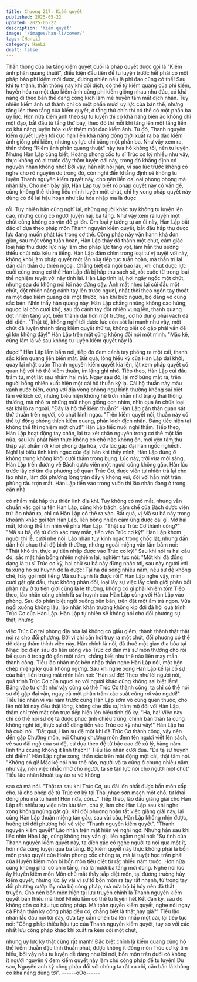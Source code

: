 ```yaml
---
title: Chương 217: Kiếm quyết
published: 2025-05-22
updated: 2025-05-22
description: 'Kiếm quyết'
image: '/images/han-li/cover/'
tags: [HanLi]
category: HanLi
draft: false
---
```


Thần thông của ba tầng kiếm quyết cuối là pháp quyết được gọi
là "Kiếm ảnh phân quang thuật", điều kiện đầu tiên để tu luyện
trước hết phải có một pháp bảo phi kiếm mới được, đương nhiên
nếu là phi đao cũng có thể!
Sau khi tu thành, thần thông này khi đối địch, có thể từ kiếm
quang của phi kiếm, huyễn hóa ra một đạo kiếm ảnh cùng phi
kiếm giống nhau như đúc, có khả năng đi theo bản thể đang công
kích làm mê huyễn tầm mắt địch nhân. Tuy nhiên kiếm ảnh sơ
thành chỉ có một phần mười uy lực của bản thể, nhưng tăng lên
theo tầng của kiếm quyết, ở tầng thứ chín thì có thể có một phần
ba uy lực.
Hơn nữa kiếm ảnh theo sự tu luyện thì có khả năng biến ảo
không chỉ một đạo, bắt đầu từ tầng thứ bảy, theo đó thì mỗi khi
tăng lên một tầng liền có khả năng luyện hóa xuất thêm một đạo
kiếm ảnh. Từ đó, Thanh nguyên kiếm quyết luyện tới cực hạn liền
khả năng đồng thời xuất ra ba đạo kiếm ảnh giống phi kiếm,
nhưng uy lực chỉ bằng một phần ba.
Như vậy xem ra, thần thông "Kiếm ảnh phân quang thuật" này tựa
hồ không tồi, nên tu luyện.
Nhưng Hàn Lập cũng biết, Hoàng phong cốc tu sĩ Trúc cơ kỳ
nhiều như vậy, thực không có ai trước đây thâm luyện cái này,
trong đó khẳng định có nguyên nhân không nhỏ! Bởi vậy, hắn rất
hối hận, vì sao lúc trước không có nghe cho rõ nguyên do trong
đó, còn nghĩ đến khẳng định sẽ không tu luyện Thanh nguyên
kiếm quyết này, cho nên liền oai oai phong phong mà nhận lấy.
Cho nên bây giờ, Hàn Lập tuy biết rõ pháp quyết này có vấn đề,
cũng không thể không liều mình luyện một chút, chỉ hy vong pháp
quyết này đừng có để lại hậu hoạn như tẩu hỏa nhập ma là được

rồi.
Tuy nhiên hắn cũng nghĩ lại, những người khác tuy không tu
luyện lên cao, nhưng cũng có người luyện hai, ba tầng. Như vậy
xem ra luyện một chút cũng không có vấn đề gì lớn.
Ôm loại ý tưởng tự an ủi này, Hàn Lập bất đắc dĩ dựa theo pháp
môn Thanh nguyên kiếm quyết, bắt đầu hấp thụ dược lực đang
muốn phát tác trong cơ thể.
Công pháp này vận hành khá đơn giản, sau một vòng tuần hoàn,
Hàn Lập thấy đã thành một chút, cảm giác loại hấp thu dược lực
này làm cho pháp lực tăng vọt, làm hắn thư sướng thiếu chút nữa
kêu ra tiếng.
Hàn Lập đắm chìm trong loại tư vị tuyệt vời này, không khỏi làm
pháp quyết một lần nữa tiếp tục tuần hoàn, mà thần trí lại dần dần
thần du thiên ngoại.
Chẳng biết đã ngồi bao lâu, khi chút dược lực cuối cùng trong cơ
thể Hàn Lập đã bị hấp thu sạch sẽ, rốt cuộc từ trong loại thể
nghiệm tuyệt vời này tỉnh lại.
Hàn Lập tỉnh lại, hơi ngây ngốc một chút, nhưng sau đó không nói
lời nào đứng dậy. Ánh mắt nheo lại cúi đầu một chút, đột nhiên
nâng cánh tay lên trước người, nhất thời theo ngón tay thoát ra
một đạo kiếm quang dài một thước, hàn khí bức người, bộ dáng
vô cùng sắc bén.
Nhìn thấy hàn quang này, Hàn Lập chẳng những không cao
hứng, ngược lại còn cười khổ, sau đó cánh tay đột nhiên vung
lên, thanh quang đột nhiên tăng vọt, biến thành dài hơn một
trượng, cơ hồ đụng phải vách đá đối diện.
"Thật tệ, không nghĩ tới dược lực còn sót lại mạnh như vậy, một
chút đã luyện thành tầng kiếm quyết thứ tư, không biết có gặp
phải vấn đề gì lớn không đây!" Hàn Lập trên mặt cũng không đổi
nói một mình.
"Mặc kệ, cùng lắm là về sau không tu luyện kiếm quyết này là

được!" Hàn Lập lẩm bẩm nói, tiếp đó đem cánh tay phóng ra một
cái, thanh sắc kiếm quang liền biến mất.
Bất quá, lòng hiếu kỳ của Hàn Lập đại khởi, quay lại nhặt cuốn
Thanh nguyên kiếm quyết kia lên, lật xem pháp quyết có quan hệ
với hộ thể kiễm thuẫn, im lặng ghi nhớ.
Tiếp theo, Hàn Lập cúi đầu trầm tư, một lát sau nhắm hai mắt.
Ngay sau đó, lại mở bừng mắt ra, trên người bỗng nhiên xuất
hiện một cái hộ thuẫn kỳ lạ.
Cái hộ thuẫn này màu xanh nước biển, cùng với địa vòng phòng
ngự bình thường không sai biệt lắm về kích cỡ, nhưng biểu hiện
không hề trơn nhẵn như trạng thái thông thường, mà nhô ra
những mũi nhọn giống con nhím, nhìn qua ẩn chứa loại sát khí lộ
ra ngoài.
"Đây là hộ thể kiếm thuẫn?" Hàn Lập cẩn thận quan sát thứ thuẫn
trên người, có chút kinh ngạc.
"Trên kiếm quyết nói, thuẫn này có thể tự động phóng thích kiếm
quang, phản kích địch nhân. Đáng tiếc hiện tại không thể thí
nghiệm một chút!" Hàn Lập tiếc nuối nghĩ thầm.
Tiếp theo, Hàn Lập hoạt động tay chân, lại tra xét chân nguyên
trong cơ thể một lần nữa, sau khi phát hiện thực không có chỗ
nào không ổn, mới yên tâm thu thập vật phẩm rời khỏi phòng địa
hỏa, vừa lúc gặp đại hán ngốc nghếch.
Nghĩ lại biểu tình kinh ngạc của đại hán khi thấy mình, Hàn Lập
đứng ở không trung không khỏi cười thầm trong bụng.
Lúc này, trời vừa mới sáng, Hàn Lập trên đường về Bách dược
viên một người cũng không gặp.
Hắn lúc trước lấy cớ tìm địa phương bế quan Trúc Cơ, dược viên
tự nhiên trả lại cho lão nhân, làm đồi phương lòng tràn đầy ý
không vui, đối với hắn một trận phùng râu trợn mắt.
Hàn Lập tiến vào trong vườn thì lão nhân đang ở trong căn nhà

cỏ nhắm mắt hấp thu thiên linh địa khí. Tuy không có mở mắt,
nhưng vẫn chuẩn xác gọi ra tên Hàn Lập, cũng khó trách, cấm
chế của Bách dược viên trừ lão nhân ra, chỉ có Hàn Lập có thể ra
vào.
Bất quá, vị Mã sư bá này trong khoảnh khắc gọi tên Hàn Lập, liền
bỗng nhiên cảm ứng được cái gì.
Mở hai mắt, không thể tin nhìn về phía Hàn Lập.
"Thật sự Trúc Cơ thành công?"
"Mã sư bá, đệ tử đích xác may mắn, tiến vào Trúc cơ kỳ!" Hàn
Lập khom người thi lễ, cười nhẹ nói.
Lão nhân tuy kinh ngạc trong chốc lát, nhưng dần dần hồi phục
thái độ bình thường, nhưng ngoài miệng vẫn lẩm bẩm nói:
"Thật khó tin, thực sự tiến nhập được vào Trúc cơ kỳ!"
Sau khi nói ra hai câu đó, sắc mặt hắn bỗng nhiên nghiêm lại,
nghiêm túc nói:
"Một khi đã đồng dạng là tu sĩ Trúc cơ kỳ, hai chữ sư bá này đừng
nhắc tới, sau này người với ta xưng hô sư huynh đệ là được! Tại
hạ đã sống nhiều năm, nếu sư đệ không chê, hãy gọi một tiếng
Mã sư huynh là được rồi!"
Hàn Lập nghe vậy, mỉm cười gật gật đầu, thực không phản đối,
loại lấy sự việc lấy cảnh giới phân bối phận này ở tu tiên giới cũng
là lệ thường, không có gì phải khiêm tốn!
Tiếp theo, lão nhân cũng chính là sư huynh của Hàn Lập cùng với
Hàn Lập vào phòng. Sau đó phân biệt ngồi xuống bên bàn, trên
đặt một ấm trà ngon.
Vừa ngồi xuống không lâu, lão nhân khẩn trương không kịp đợi
đã hỏi quá trình Trúc Cơ của Hàn Lập.
Hàn Lập tự nhiên sẽ không nói cho đối phương sự thật, nhưng

việc Trúc Cơ tai phòng địa hỏa lại không có giấu giếm, thành
thành thật thật nói ra cho đối phương. Bởi vì chỉ cần hơi truy ra
một chút, đối phương có thể dễ dàng thám thính việc này.
Hắn chính là nói, đã thuê một gian địa hỏa tại Nhạc lộc điện sau
đó liền uống vào Trúc cơ đan mà sư môn thưởng cho rồi bế quan
ở trong đó gần một năm, chẳng biết như thế nào liền may mắn
thành công.
Tiêu lão nhân một bên nhập thần nghe Hàn Lập nói, một bên
chép miệng kỳ quái không ngừng.
Sau khi nghe xong Hàn Lập kể lại cố sự của hắn, liền trừng mắt
nhìn hắn nói:
"Hàn sư đệ! Theo như lời ngươi nói, quá trình Trúc Cơ của ngươi
so với người khác cũng không sai biệt lắm! Bẳng vào tư chất như
vậy cũng có thể Trúc Cơ thành công, ta chỉ có thể nói sư đệ gặp
đại vận, ngay cả một phần trăm xác suất cũng rơi vào ngươi!"
Tiểu lão nhân vì vài năm trước cùng Hàn Lập sớm vô cùng quen
thuộc, cho lên nói lời này đều thật lòng, không che dấu sự hâm
mộ đôi với Hàn Lập, thậm chí trên mặt còn trực tiếp hiện lên biểu
tình đố kỵ.
"Ha, ha! Việc này chỉ có thể nói sư đệ ta được phúc tinh chiếu
trúng, chính bản thân ta cũng không nghĩ tới, thực sự dễ dàng tiến
vào Trúc cơ kỳ như vậy!" Hàn Lập ha hả cười nói.
"Bất quá, Hàn sư đệ một khi đã Trúc Cơ thành công, vậy nên đến
gặp Chưởng môn, nói Chung chưởng môn đem tên ngươi viết lên
sách, về sau đãi ngộ của sư đệ, cứ dựa theo đệ tử bậc cao để xử
lý, hàng năm lĩnh thu cxung không ít linh thạch!" Tiểu lão nhân
cười đùa.
"Đa tạ sư huynh chỉ điểm!" Hàn Lập nghe xong, thần sắc trên mặt
động một cái, thật tâm nói.
"Không có gì! Mặc kệ nói như thế nào, người và ta cũng ở chung
nhiều năm như vậy, nên việc nhắc nhở cho ngươi, ta sẽ tận lực
nói cho ngươi một chút" Tiểu lão nhân khoát tay áo ra vẻ không

sao cả mà nói.
"Thật ra sau khi Trúc Cơ, ưu đãi lớn nhất được bổn môn cấp cho,
là cho phép đệ tử Trúc cơ kỳ tại Thái nhạc sơn mạch một chỗ, tự
khai động phủ mà tu hành! Hơn nữa, còn…"
Tiếp theo, lão đầu giảng giải cho Hàn Lập rất nhiều sự việc nên
lưu tâm, chú ý, làm cho Hàn Lập sau khi nghe xong không ngừng
gật gù.
Khi đối phương hoàn tất việc giảng giải này, lại cùng Hàn Lập
thuận miệng tán gẫu, sau vài câu, Hàn Lập không nhịn được,
hướng tới đối phương hỏi về việc "Thanh nguyên kiếm quyết".
"Thanh nguyên kiếm quyết" Lão nhân trên mặt hiện vẻ nghi ngờ.
Nhưng hắn sau khi liếc nhìn Hàn Lập, cũng không truy vấn gì, liền
ngẫm nghĩ nói:
"Sự tình của Thanh nguyên kiếm quyết này, ta đích xác có nghe
người ta nói qua một ít, hơn nữa cũng luyện qua ba tầng. Bộ kiếm
quyết này thực không phải là bổn môn pháp quyết của Hoàn
phong cốc chúng ta, mà là tuyệt học trấn phái của Huyền kiếm
môn bị bổn môn tiêu diệt từ rất nhiều năm trước. Hơn nữa cũng
không phải có chín tầng, mà là mười ba tầng mới đúng. Nghe nói
lúc ấy Huyền kiếm môn Môn chủ mắt thấy sắp diệt môn, tại
đương trường hủy kiếm quyết, nhưng lúc ấy vài vị sư tổ bổn môn
ra tay rất nhanh, từ trong tay đối phương cướp lấy nửa bộ công
pháp, mà nửa bộ bị hủy nên đã thất truyền. Cho nên bổn môn
hiện tại lưu truyền chính là Thanh nguyên kiếm quyết bản thiếu
mà thôi! Nhiều lắm có thể tu luyện hết Kết đan kỳ, sau đó không
còn có hậu tục công pháp. Mà toàn quyển kiếm quyết, nghe nói
ngay cả Phân thần kỳ công pháp đều có, chẳng biết là thật hay
giả?"
Tiểu lão nhân lắc đầu nói tới đây, đưa tay cầm chén trà lên nhấp
một cái, lại tiếp tục nói:
"Công pháp thiếu hậu tục của Thanh nguyên kiếm quyết, tuy so
với các nhất lưu công pháp khác khi xuất ra kém cỏi một chút,

nhưng uy lực kỳ thật cũng rất mạnh! Đặc biệt chính là kiếm quang
cùng hộ thể kiếm thuẫn đặc tính thuần phát, được không ít đồng
môn Trúc cơ kỳ tìm hiểu, bởi vậy nếu tu luyện dễ dàng như lời nói,
bổn môn trên dưới có không ít người nguyện ý đem kiếm quyết
này làm chủ công pháp để tu luyện! Dù sao, Nguyên anh kỳ công
pháp đối với chúng ta rất xa xôi, căn bản là không có khả năng
dùng tới".
------oOo------
